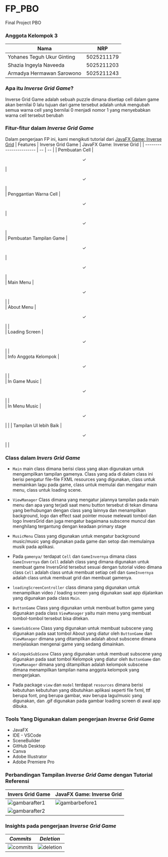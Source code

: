# FP_PBO
 Final Project PBO
### Anggota Kelompok 3
| Nama                         | NRP        |
| ---------------------------- | -----------|
| Yohanes Teguh Ukur Ginting   | 5025211179 |
| Shazia Ingeyla Naveeda       | 5025211203 |
| Armadya Hermawan Sarowono    | 5025211243 |



### Apa itu _Inverse Grid Game_?
Inverse Grid Game adalah sebuah puzzle dimana disetiap cell dalam game akan bernilai 0 lalu tujuan dari game tersebut adalah untuk mengubah semua warna cell yang 
bernilai 0 menjadi nomor 1 yang menyebabkan warna cell tersebut berubah


### Fitur-fitur dalam **_Inverse Grid Game_**
Dalam pengerjaan FP ini, kami mengikuti tutorial dari [JavaFX Game: Inverse Grid](https://www.youtube.com/watch?v=nmkrLb1pVGA&t=310s)
| Features                | Inverse Grid Game | JavaFX Game: Inverse Grid |
| ----------------------- | -- | -- |
| Pembuatan Cell          | <p align="center"> ✓ </p> | <p align="center"> ✓ </p> |  
| Penggantian Warna Cell  | <p align="center"> ✓ </p> | <p align="center"> ✓ </p> |  
| Pembuatan Tampilan Game | <p align="center"> ✓ </p> | <p align="center"> ✓ </p> |  
| Main Menu               | <p align="center"> ✓ </p> |   |  
| About Menu              | <p align="center"> ✓ </p> |   |  
| Loading Screen          | <p align="center"> ✓ </p> |   |  
| Info Anggota Kelompok   | <p align="center"> ✓ </p> |   |  
| In Game Music           | <p align="center"> ✓ </p> |   |  
| In Menu Music           | <p align="center"> ✓ </p> |   |
| Tampilan UI lebih Baik  | <p align="center"> ✓ </p> |   |



### Class dalam _Invers Grid Game_
- `Main` main class dimana berisi class yang akan digunakan untuk mengampilkan tampilan gamenya. Class yang ada di dalam class ini berisi pengatur file-file FXML resources yang digunakan, class untuk memainkan lagu pada game, class untuk memulai dan mengatur main menu, class untuk loading scene.

- `ViewManager` Class dimana yang mengatur jalannya tampilan pada main menu dan apa yang terjadi saat menu button tersebut di tekan dimana yang berhubungan dengan class yang lainnya dan menampilkan background, logo dan effect saat pointer mouse melewati tombol dan logo InversGrid dan juga mengatur bagaimana subscene muncul dan menghilang tergantung dengan keadaan primary stage

-  `MusicMenu` Class yang digunakan untuk mengatur background music/music yang digunakan pada game dan setop dan memulainya musik pada aplikasi.

-  Pada `gamenya/` terdapat `Cell` dan `GameInvernya` dimana class `GameInvernya` dan `Cell` adalah class yang dimana digunakan untuk membuat game InversGrid tersebut sesuai dengan tutorial video dimana class `Cell` adalah class untuk membuat setiap cell dan `GameInvernya` adalah class untuk membuat grid dan membuat gamenya.

- `loadingScreenController` class dimana yang digunakan untuk menampilkan video / loading screen yang digunakan saat app dijalankan yang digunakan pada class `Main`.

- `ButtonGame` Class yang digunakan untuk membuat button game yang digunakan pada class `ViewManager` yaitu main menu yang membuat tombol-tombol tersebut bisa ditekan.

- `GameSubScene` Class yang digunakan untuk membuat subscene yang digunakan pada saat tombol About yang diatur oleh `ButtonGame` dan `ViewManager` dimana yang ditampilkan adalah about subscene dimana menjelaskan mengenai game yang sedang dimainkan.

- `KelompokSubScene` Class yang digunakan untuk membuat subscene yang digunakan pada saat tombol Kelompok yang diatur oleh `ButtonGame` dan `ViewManager` dimana yang ditampilkan adalah kelompok subscene dimana menampilkan tampilan nama anggota kelompok yang mengerjakan.

- Pada package `view` dan `model` terdapat `resources` dimana berisi kebutuhan kebutuhan yang dibutuhkan aplikasi seperti file fxml, ttf berupa font, png berupa gambar, wav berupa lagu/music yang digunakan, dan .gif digunakan pada gambar loading screen di awal app dibuka.



### Tools Yang Digunakan dalam pengerjaan _Inverse Grid Game_
- JavaFX
- IDE - VSCode
- SceneBuilder
- GitHub Desktop
- Canva
- Adobe Illustrator
- Adobe Premiere Pro



### Perbandingan Tampilan _Inverse Grid Game_ dengan Tutorial Referensi

| Invers Grid Game                    | JavaFX Game: Inverse Grid       |
| ---------------------------- | -------------------------------|
|![gambarafter1](https://user-images.githubusercontent.com/116735029/208305197-9609fec9-ca1f-4d25-b745-8259afb14939.jpeg)  |![gambarbefore1](https://user-images.githubusercontent.com/116735029/208305249-a228cbb3-6bf9-4a2f-9664-8421bdaead4a.jpeg)|
|![gambarafter2](https://user-images.githubusercontent.com/116735029/208305396-923227e2-79bf-4af3-b833-c1eb14ac1704.jpeg) | |



### Insights pada pengerjaan _Inverse Grid Game_

| _Commits_                  | _Deletion_       |
| ---------------------------- | -------------------------------|
|![commits](https://user-images.githubusercontent.com/114483889/208305745-68d3eea7-6986-44ed-bb38-6b97b329f166.jpeg) | ![deletion](https://user-images.githubusercontent.com/114483889/208305816-b1c7afa0-2de8-4eff-8665-6fc4275acc54.jpeg)|

